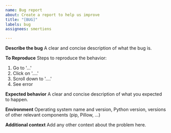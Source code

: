 ```yaml
---
name: Bug report
about: Create a report to help us improve
title: "[BUG]"
labels: bug
assignees: smertiens

---
```


**Describe the bug**
A clear and concise description of what the bug is.

**To Reproduce**
Steps to reproduce the behavior:
1. Go to '...'
2. Click on '....'
3. Scroll down to '....'
4. See error

**Expected behavior**
A clear and concise description of what you expected to happen.

**Environment**
Operating system name and version, Python version, versions of other relevant components (pip, Pillow, ...)

**Additional context**
Add any other context about the problem here.
